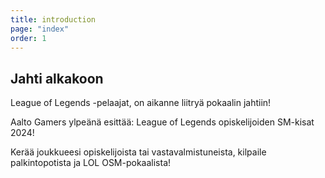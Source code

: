 ```yaml
---
title: introduction
page: "index"
order: 1
---
```


## Jahti alkakoon

League of Legends -pelaajat, on aikanne liitryä pokaalin jahtiin!

Aalto Gamers ylpeänä esittää: League of Legends opiskelijoiden SM-kisat 2024!

Kerää joukkueesi opiskelijoista tai vastavalmistuneista, kilpaile palkintopotista ja LOL OSM-pokaalista!
